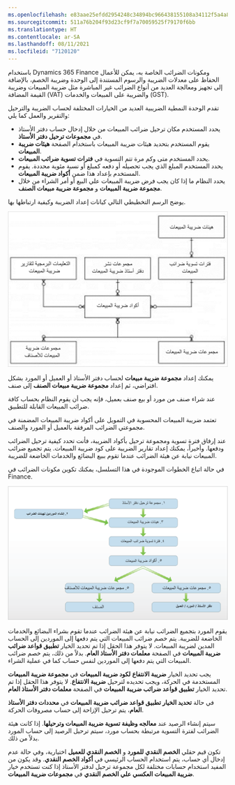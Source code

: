 ```yaml
---
ms.openlocfilehash: e83aae25efdd2954248c34894bc966438155108a34112f5a4a87abbfe08bd0bd
ms.sourcegitcommit: 511a76b204f93d23cf9f7a70059525f79170f6bb
ms.translationtype: HT
ms.contentlocale: ar-SA
ms.lasthandoff: 08/11/2021
ms.locfileid: "7120120"
---
```


باستخدام Dynamics 365 Finance ومكونات الضرائب الخاصة به، يمكن للأعمال الحفاظ على معدلات الضريبة والرسوم المستندة إلى الوحدة وضريبة الخصم، بالإضافة إلى تجهيز ومعالجة العديد من أنواع الضرائب غير المباشرة مثل ضريبة المبيعات وضريبة القيمة المضافة (VAT) والضريبة على المبيعات والخدمات (GST).

تقدم الوحدة النمطية الضريبية العديد من الخيارات المختلفة لحساب الضريبة والترحيل والتقرير والعمل كما يلي:

- يحدد المستخدم مكان ترحيل ضرائب المبيعات من خلال إدخال حساب دفتر الأستاذ في **مجموعات ترحيل دفتر الأستاذ**.
- يقوم المستخدم بتحديد هيئات ضريبة المبيعات باستخدام الصفحة **هيئات ضريبة المبيعات**.
- يحدد المستخدم متى وكم مرة تتم التسوية في **فترات تسوية ضرائب المبيعات**.
- يحدد المستخدم المبلغ الذي يجب تحصيله أو دفعه كمبلغ أو نسبة مئوية محددة. يقوم المستخدم بإعداد هذا ضمن **أكواد ضريبة المبيعات**.
- يحدد النظام ما إذا كان يجب فرض ضريبة المبيعات علي البيع أو أمر الشراء من خلال **مجموعة ضريبة المبيعات** و **مجموعة ضريبة مبيعات الصنف**.

يوضح الرسم التخطيطي التالي كيانات إعداد الضريبة وكيفية ارتباطها بها.
 
![الرسم التخطيطي لعلاقة مكونات محرك الضريبة.](../media/tax-engine.png)

يمكنك إعداد **مجموعة ضريبة مبيعات** لحساب دفتر الأستاذ أو العميل أو المورد بشكل افتراضي، ثم إعداد **مجموعة ضريبة مبيعات الصنف** إلى صنف.

عند شراء صنف من مورد أو بيع صنف بعميل، فإنه يجب أن يقوم النظام بحساب كافة ضرائب المبيعات القابلة للتطبيق.

تعتمد ضريبة المبيعات المحسوبة في التمويل على أكواد ضريبة المبيعات المضمنة في مجموعتي الضرائب المرفقة بالعميل أو المورد والصنف.

عند إرفاق فترة تسوية ومجموعة ترحيل بأكواد الضريبة، فأنت تحدد كيفية ترحيل الضرائب ودفعها. وأخيراً، يمكنك إعداد تقارير الضريبة على كود ضريبة المبيعات. يتم تجميع ضرائب المبيعات نيابة عن هيئة الضرائب عندما تقوم ببيع البضائع والخدمات الخاضعة للضريبة.

في حالة اتباع الخطوات الموجودة في هذا التسلسل، يمكنك تكوين مكونات الضرائب في Finance.

![رسم تخطيطي لإعداد مكونات محرك الضريبة بالترتيب المناسب.](../media/tax-engine-setup-flow.png)

يقوم المورد بتجميع الضرائب نيابة عن هيئة الضرائب عندما تقوم بشراء البضائع والخدمات الخاضعة للضريبة. يتم خصم ضرائب المبيعات التي يتم دفعها إلى الموردين إلى الحساب المدين لضريبة المبيعات. لا يتوفر هذا الحقل إذا تم تحديد الخيار **تطبيق قواعد ضرائب ضريبة المبيعات** في الصفحة **معلمات دفتر الأستاذ العام**. بدلاً من ذلك، يتم خصم ضرائب المبيعات التي يتم دفعها إلى الموردين لنفس حساب كما في عملية الشراء.

يجب تحديد الخيار **ضريبة الانتفاع** **لكود ضريبة المبيعات** في **مجموعة ضريبة المبيعات** المستخدمة في الحركة، ويجب تحديده لترحيل **ضريبة الانتفاع**. لا يتوفر هذا الحقل إذا تم تحديد الخيار **تطبيق قواعد ضرائب ضريبة المبيعات** في الصفحة **معلمات دفتر الأستاذ العام**. 

في حالة **تحديد الخيار تطبيق قواعد ضرائب ضريبة المبيعات** في **محددات دفتر الأستاذ العام**، يتم ترحيل الإزاحة إلى حساب مصروفات الحركة.

سيتم إنشاء الرصيد عند **معالجه وظيفة تسوية ضريبة المبيعات وترحيلها**. إذا كانت هيئة الضرائب لفترة التسوية مرتبطة بحساب مورد، سيتم ترحيل الرصيد إلى حساب المورد بدلاً من ذلك.

تكون قيم حقلي **الخصم النقدي للمورد** و **الخصم النقدي للعميل** اختيارية، وفي حالة عدم إدخال أي حساب، يتم استخدام الحساب الرئيسي في **أكواد الخصم النقدي**. وقد يكون من المفيد استخدام حسابات مختلفة لكل مجموعة ترحيل لدفتر الأستاذ إذا كنت تستخدم خيار  **ضريبة المبيعات العكسي علي الخصم النقدي** في **مجموعات ضريبة المبيعات**.

